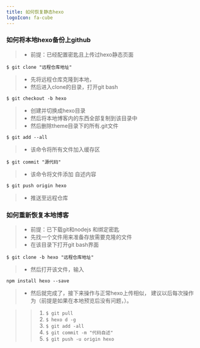 ```yaml
---
title: 如何恢复静态hexo
logoIcon: fa-cube
---
```

### 如何将本地hexo备份上github ###
>+ 前提：已经配置密匙且上传过hexo静态页面
``` 
$ git clone "远程仓库地址"
```
>+ 先将远程仓库克隆到本地，
>+ 然后进入clone的目录，打开git bash
```
$ git checkout -b hexo  
```
>+ 创建并切换成hexo目录
>+ 然后将本地博客内的东西全部复制到该目录中
>+ 然后删除theme目录下的所有.git文件
```
$ git add --all
```
>+ 该命令将所有文件加入缓存区
```
$ git commit "源代码"
```
>+ 该命令将文件添加 自述内容
```
$ git push origin hexo 
```
>+ 推送至远程仓库
### 如何重新恢复本地博客 ###
>+ 前提：已下载git和nodejs 和绑定密匙
>+ 先找一个文件用来准备存放需要克隆的文件
>+ 在该目录下打开git bash界面
```
$ git clone -b hexo "远程仓库地址"
```
>+ 然后打开该文件，输入
``` 
npm install hexo --save
```
>+ 然后就完成了，接下来操作与正常hexo上传相似，
>建议以后每次操作为（前提是如果在本地预览后没有问题，）。

>>1. ```$ git pull```
>>1. ```$ hexo d -g```
>>1. ```$ git add -all```
>>1. ```$ git commit -m "代码自述"```
>>1. ```$ git push -u origin hexo```
